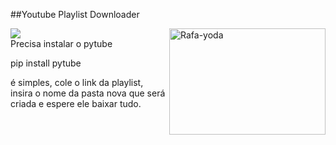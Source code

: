 ##Youtube Playlist Downloader
<div>
<img src="https://img.shields.io/badge/YouTube-FF0000?style=for-the-badge&logo=youtube&logoColor=white" />
   <img align="right" alt="Rafa-yoda" height="170" width="250" src="https://tipsmake.com/data/images/things-to-know-about-thumbnails-with-youtube-gifs-picture-1-whJYaYJ0G.gif">
<div>
Precisa instalar o pytube
  
pip install pytube


é simples, cole o link da playlist, insira o nome da pasta nova que será criada
e espere ele baixar tudo.
  </div>

